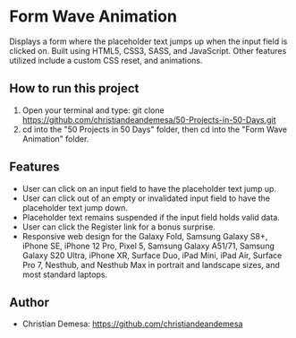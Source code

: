 # Form Wave Animation

Displays a form where the placeholder text jumps up when the input field is clicked on. Built using HTML5, CSS3, SASS, and JavaScript. Other features utilized include a 
custom CSS reset, and animations.

## How to run this project
1. Open your terminal and type: git clone https://github.com/christiandeandemesa/50-Projects-in-50-Days.git
2. cd into the "50 Projects in 50 Days" folder, then cd into the "Form Wave Animation" folder.

## Features
- User can click on an input field to have the placeholder text jump up.
- User can click out of an empty or invalidated input field to have the placeholder text jump down.
- Placeholder text remains suspended if the input field holds valid data.
- User can click the Register link for a bonus surprise.
- Responsive web design for the Galaxy Fold, Samsung Galaxy S8+, iPhone SE, iPhone 12 Pro, Pixel 5, Samsung Galaxy A51/71, Samsung Galaxy S20 Ultra, iPhone XR, Surface 
  Duo, iPad Mini, iPad Air, Surface Pro 7, Nesthub, and Nesthub Max in portrait and landscape sizes, and most standard laptops.

## Author
- Christian Demesa: https://github.com/christiandeandemesa
